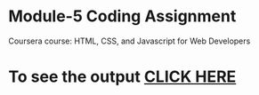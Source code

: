 
# Module-5 Coding Assignment

Coursera course: HTML, CSS, and Javascript for Web Developers

# To see the output [CLICK HERE](https://Mohammedsoliman.github.io/main/Housaty/housaty.html)
